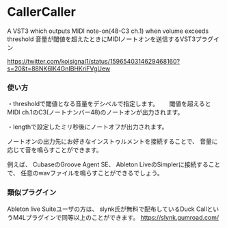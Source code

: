 # CallerCaller

A VST3 which outputs MIDI note-on(48-C3 ch.1) when volume exceeds threshold
音量が閾値を超えたときにMIDIノートオンを送信するVST3プラグイン

https://twitter.com/koisignal1/status/1596540314629468160?s=20&t=88NK6IK4GnIBHKriFVgUew

### 使い方

・thresholdで閾値となる音量をデシベルで指定します。　
　閾値を超えるとMIDI ch.1のC3(ノートナンバー48)のノートオンが出力されます。
 
・lengthで設定したミリ秒後にノートオフが出力されます。

ノートオンの出力先にお好きなインストゥルメントを接続することで、
音量に応じて音を鳴らすことができます。

例えば、
CubaseのGroove Agent SE、
Ableton LiveのSimplerに接続することで、
任意のwavファイルを鳴らすことができるでしょう。

### 類似プラグイン

Ableton live Suiteユーザの方は、
slynk氏が無料で配布しているDuck CallというM4Lプラグインで同等以上のことができます。
https://slynk.gumroad.com/

